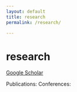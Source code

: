 ```yaml
---
layout: default
title: research
permalink: /research/

---
```


# research

[Google Scholar]([https://scholar.google.com/citations?user=SWAiwhQAAAAJ&hl=en](https://scholar.google.com/citations?user=ILHTQhkAAAAJ&hl=en&oi=ao))

Publications:
Conferences: